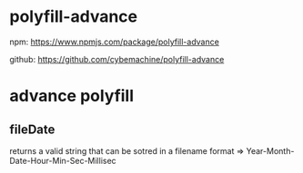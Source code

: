 # polyfill-advance

npm: https://www.npmjs.com/package/polyfill-advance

github: https://github.com/cybemachine/polyfill-advance

# advance polyfill
## fileDate
returns a valid string that can be sotred in a filename
format => Year-Month-Date-Hour-Min-Sec-Millisec
